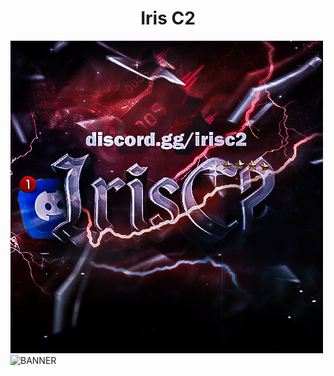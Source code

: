<h1 align="center">Iris C2</h1>

![LOGO](https://raw.githubusercontent.com/mael0salah/IRIS-C2/refs/heads/main/LOGO.PNG)
![BANNER](https://raw.githubusercontent.com/mael0salah/IRIS-C2/refs/heads/main/BANNER.PNG)

